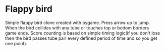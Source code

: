 # Flappy bird
Simple flappy bird clone created with pygame. Press arrow up to jump. When the bird collides with any tube or touches top or bottom borders game ends.
Score counting is based on simple timing logic(if you don't lose then the bird passes tube pair every defined period of time and so you get one point).
